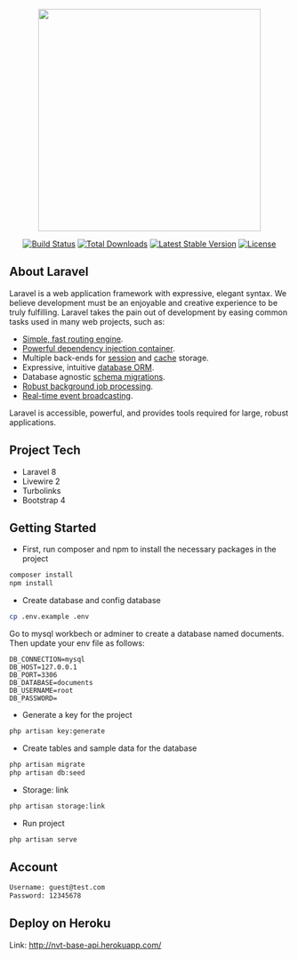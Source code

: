 <p align="center"><a href="https://laravel.com" target="_blank"><img src="https://raw.githubusercontent.com/laravel/art/master/logo-lockup/5%20SVG/2%20CMYK/1%20Full%20Color/laravel-logolockup-cmyk-red.svg" width="400"></a></p>

<p align="center">
<a href="https://travis-ci.org/laravel/framework"><img src="https://travis-ci.org/laravel/framework.svg" alt="Build Status"></a>
<a href="https://packagist.org/packages/laravel/framework"><img src="https://img.shields.io/packagist/dt/laravel/framework" alt="Total Downloads"></a>
<a href="https://packagist.org/packages/laravel/framework"><img src="https://img.shields.io/packagist/v/laravel/framework" alt="Latest Stable Version"></a>
<a href="https://packagist.org/packages/laravel/framework"><img src="https://img.shields.io/packagist/l/laravel/framework" alt="License"></a>
</p>

## About Laravel

Laravel is a web application framework with expressive, elegant syntax. We believe development must be an enjoyable and creative experience to be truly fulfilling. Laravel takes the pain out of development by easing common tasks used in many web projects, such as:

-   [Simple, fast routing engine](https://laravel.com/docs/routing).
-   [Powerful dependency injection container](https://laravel.com/docs/container).
-   Multiple back-ends for [session](https://laravel.com/docs/session) and [cache](https://laravel.com/docs/cache) storage.
-   Expressive, intuitive [database ORM](https://laravel.com/docs/eloquent).
-   Database agnostic [schema migrations](https://laravel.com/docs/migrations).
-   [Robust background job processing](https://laravel.com/docs/queues).
-   [Real-time event broadcasting](https://laravel.com/docs/broadcasting).

Laravel is accessible, powerful, and provides tools required for large, robust applications.

## Project Tech

-   Laravel 8
-   Livewire 2
-   Turbolinks
-   Bootstrap 4

## Getting Started

-   First, run composer and npm to install the necessary packages in the project

```bash
composer install
npm install
```

-   Create database and config database

```bash
cp .env.example .env
```

Go to mysql workbech or adminer to create a database named documents. Then update your env file as follows:

```
DB_CONNECTION=mysql
DB_HOST=127.0.0.1
DB_PORT=3306
DB_DATABASE=documents
DB_USERNAME=root
DB_PASSWORD=
```

-   Generate a key for the project

```bash
php artisan key:generate
```

-   Create tables and sample data for the database

```bash
php artisan migrate
php artisan db:seed
```

-   Storage: link

```bash
php artisan storage:link
```

-   Run project

```bash
php artisan serve
```

## Account

```bash
Username: guest@test.com
Password: 12345678
```

## Deploy on Heroku

Link: http://nvt-base-api.herokuapp.com/
